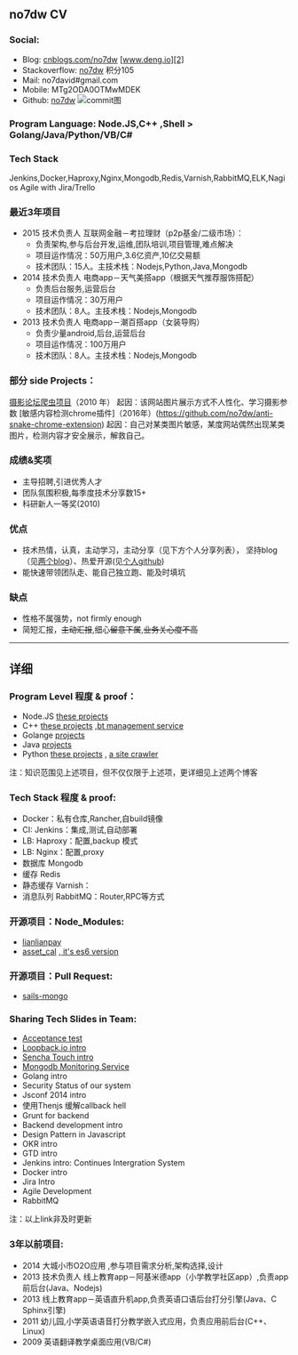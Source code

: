 ## no7dw CV

### Social:
 - Blog: [cnblogs.com/no7dw][1] [www.deng.io][2]
 - Stackoverflow: [no7dw][4] 积分105
 - Mail: no7david#gmail.com
 - Mobile: MTg2ODA0OTMwMDEK
 - Github: [no7dw][3]
  ![commit图](http://7xk67t.com1.z0.glb.clouddn.com/commit.png)


### Program Language: Node.JS,C++ ,Shell > Golang/Java/Python/VB/C#

### Tech Stack
 Jenkins,Docker,Haproxy,Nginx,Mongodb,Redis,Varnish,RabbitMQ,ELK,Nagios
 Agile with Jira/Trello


### 最近3年项目
 - 2015 技术负责人 互联网金融－考拉理财（p2p基金/二级市场）：
    - 负责架构,参与后台开发,运维,团队培训,项目管理,难点解决
    - 项目运作情况：50万用户,3.6亿资产,10亿交易额
    - 技术团队：15人。主技术栈：Nodejs,Python,Java,Mongodb
 - 2014 技术负责人 电商app－天气美搭app（根据天气推荐服饰搭配）
   - 负责后台服务,运营后台
   - 项目运作情况：30万用户
   -  技术团队：8人。主技术栈：Nodejs,Mongodb
 - 2013 技术负责人 电商app－潮百搭app（女装导购）
    - 负责少量android,后台,运营后台 
    - 项目运作情况：100万用户
    - 技术团队：8人。主技术栈：Nodejs,Mongodb

### 部分 side Projects：
[摄影论坛爬虫项目](https://github.com/no7dw/bbs-images-crawler)（2010 年）
起因：该网站图片展示方式不人性化、学习摄影参数
[敏感内容检测chrome插件]（2016年）(https://github.com/no7dw/anti-snake-chrome-extension)
起因：自己对某类图片敏感，某度网站偶然出现某类图片，检测内容才安全展示，解救自己。

### 成绩&奖项
 - 主导招聘,引进优秀人才
 - 团队氛围积极,每季度技术分享数15+  
 - 科研新人一等奖(2010)

### 优点
  - 技术热情，认真，主动学习，主动分享（见下方个人分享列表）， 坚持blog（见[两个](www.deng.io)[blog](www.cnblogs.com/no7dw)）、热爱开源(见[个人github](github.com/no7dw))
  - 能快速带领团队走、能自己独立跑、能及时填坑

### 缺点
 - 性格不属强势，not firmly enough
 - 简短汇报，~~主动汇报~~,细心~~留意下属~~,~~业务关心度不高~~

--- 
## 详细

### Program Level 程度 & proof：
 - Node.JS [these projects][5]
 - C++  [these projects][6] ,[bt management service][7]
 - Golange [projects][8]
 - Java [projects](https://github.com/no7dw/javaCourse)
 - Python [these projects][9] , [a site crawler][10]

注：知识范围见上述项目，但不仅仅限于上述项，更详细见上述两个博客

### Tech Stack 程度 & proof:
 - Docker：私有仓库,Rancher,自build镜像
 - CI: Jenkins：集成,测试,自动部署
 - LB: Haproxy：配置,backup 模式
 - LB: Nginx：配置,proxy
 - 数据库 Mongodb
 - 缓存 Redis
 - 静态缓存 Varnish：
 - 消息队列 RabbitMQ：Router,RPC等方式

### 开源项目：Node_Modules:

 - [lianlianpay][11]
 - [asset_cal][12] ,[ it's es6 version](https://github.com/no7dw/asset_cal/tree/es6)

### 开源项目：Pull Request:

 - [sails-mongo][13]
 
### Sharing Tech Slides in Team: 
 - [Acceptance test][14]
 - [Loopback.io intro][15]
 - [Sencha Touch intro][16]
 - [Mongodb Monitoring Service][17]
 - Golang intro
 - Security Status of our system
 - Jsconf 2014 intro
 - 使用Thenjs 缓解callback hell
 - Grunt for backend
 - Backend development intro
 - Design Pattern in Javascript
 - OKR intro
 - GTD intro
 - Jenkins intro: Continues Intergration System
 - Docker intro
 - Jira Intro
 - Agile Development
 - RabbitMQ

注：以上link非及时更新


### 3年以前项目:
 - 2014 大城小市O2O应用 ,参与项目需求分析,架构选择,设计
 - 2013 技术负责人 线上教育app－阿基米德app（小学教学社区app）,负责app前后台(Java、Nodejs)
 - 2013 线上教育app－英语直升机app,负责英语口语后台打分引擎(Java、C Sphinx引擎)
 - 2011 幼儿园,小学英语语音打分教学嵌入式应用，负责应用前后台(C++、Linux)
 - 2009 英语翻译教学桌面应用(VB/C#)



  [1]: http://www.cnblogs.com/no7dw
  [2]: www.deng.io
  [3]: www.github.com/no7dw
  [4]: http://stackoverflow.com/users/2412549/no7dw?tab=profile
  [5]: https://github.com/no7dw/lianlianpay
  [6]: https://github.com/no7dw/cplusplus-learning
  [7]: https://github.com/no7dw/btpd
  [8]: https://github.com/no7dw/go-practice
  [9]: https://github.com/no7dw/python-learning
  [10]: https://github.com/no7dw/bbs-images-crawler
  [11]: https://www.npmjs.com/package/lianlianpay
  [12]: https://www.npmjs.com/package/asset_cal
  [13]: https://github.com/balderdashy/sails-mongo/pull/350
  [14]: https://github.com/no7dw/acceptance-test-slide
  [15]: https://github.com/no7dw/loopback.io-slide
  [16]: https://github.com/no7dw/SenchaTouch-slide
  [17]: https://github.com/no7dw/mms-slide

